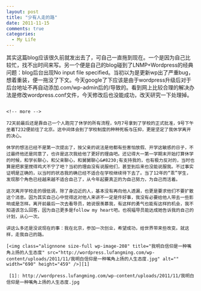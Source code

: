 ```yaml
---
layout: post
title: "少有人走的路"
date: 2011-11-15
comments: true
categories:
  - My Life
---
```

其实这篇blog应该很久前就发出去了，可自己一直拖到现在。一个是因为自己比较忙，找不出时间来写。另一个便是自己的blog碰到了LNMP+Wordpress的经典问题：blog后台出现No input file specified。当初以为是更新wp出了严重bug，想着重装，便一拖没了下文。今天google了下应该是由于wordpress升级后对于后台地址不再自动添加.com/wp-admin后的/导致的。看到网上比较合理的解决办法是修改wordpress.conf文件，今天修改后也没能成功，改天研究一下处理掉。

~~~~~~~~~~~~~~~~~~~~~~~~~~~~~~~~~~~~~~~~~~~~~~~~~~~~~~~~~~

<!-- more -->

72天前最后还是靠自己一个人跑完了休学的所有流程，9月7号拿到了学校的正式批准，9号下午坐着T232便前往了北京。这中间体会到了学校制度的种种死板与压抑，更是坚定了我休学离开的决心。

休学的想法已经不是第一次提出了，按父亲的说法是他都有些害怕放假、开学这敏感的日子，不过最终他还是同意了，也许是这次我给他了更好的理由吧。还记得大一第一学期末开始打算休学的时候，和学长聊心，和父亲聊心，和舅舅聊心&#8230;有支持我的，也有极力反对的，当时也算是把家里搅得鸡犬不宁了吧？当初的理由没有说服他们，甚至到后来也没能说服我。不过事实证明是正确的，以当时的状态我的确已经不适合在学校继续待下去了。当了12年的“乖”学生，发现那个角色已经越来越不适合自己了，从今年起要真正的为自己努力，为自己而活着。

这次离开学校走的很低调，除了身边近的人，基本没有再向他人透漏，也更是要求他们不要扩散这个消息。因为其实自己心中觉得这对他人来讲不一定是件好事，我没有必要给他人带去一些影响或是怎样。离开前最后一次去看导员，她说很羡慕我，有这样的勇气也能有这样的机会，我不知道该怎么回答，因为自己更多是follow my heart吧。也祝福导员能达成她告诉我的自己的计划，从心一次。

讲这么多还是没说现在的事：我在北京，参加一次创业，希望成功，给世界带来些改变。就这样，走我自己的路。

[<img class="alignnone size-full wp-image-208" title="我明白信仰是一种嘴角上扬的人生态度" src="http://wordpress.lufangming.com/wp-content/uploads/2011/11/我明白信仰是一种嘴角上扬的人生态度.jpg" alt="" width="690" height="459" />][1]

 [1]: http://wordpress.lufangming.com/wp-content/uploads/2011/11/我明白信仰是一种嘴角上扬的人生态度.jpg